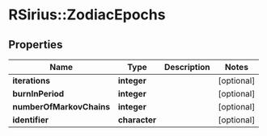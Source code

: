 # RSirius::ZodiacEpochs



## Properties
Name | Type | Description | Notes
------------ | ------------- | ------------- | -------------
**iterations** | **integer** |  | [optional] 
**burnInPeriod** | **integer** |  | [optional] 
**numberOfMarkovChains** | **integer** |  | [optional] 
**identifier** | **character** |  | [optional] 


